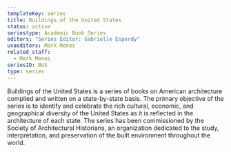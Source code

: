 ```yaml
---
templateKey: series
title: Buildings of the United States
status: active
seriestype: Academic Book Series
editors: "Series Editor: Gabrielle Esperdy"
uvaeditors: Mark Mones
related_staff:
  - Mark Mones
seriesID: BUS
type: series
---
```

Buildings of the United States is a series of books on American architecture compiled and written on a state-by-state basis. The primary objective of the series is to identify and celebrate the rich cultural, economic, and geographical diversity of the United States as it is reflected in the architecture of each state. The series has been commissioned by the Society of Architectural Historians, an organization dedicated to the study, interpretation, and preservation of the built environment throughout the world.